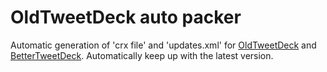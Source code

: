 # OldTweetDeck auto packer

Automatic generation of 'crx file' and 'updates.xml' for [OldTweetDeck](https://github.com/dimdenGD/OldTweetDeck) and [BetterTweetDeck](https://github.com/dimdenGD/BetterTweetDeck/).
Automatically keep up with the latest version.